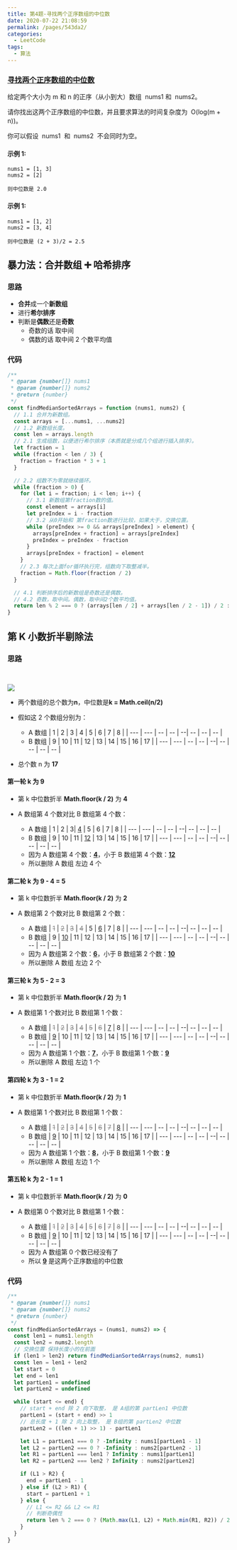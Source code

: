 ```yaml
---
title: 第4题-寻找两个正序数组的中位数
date: 2020-07-22 21:08:59
permalink: /pages/543da2/
categories:
  - LeetCode
tags:
  - 算法
---
```


### [寻找两个正序数组的中位数](https://leetcode-cn.com/problems/median-of-two-sorted-arrays/)

给定两个大小为 m 和 n 的正序（从小到大）数组  nums1 和  nums2。

请你找出这两个正序数组的中位数，并且要求算法的时间复杂度为  O(log(m + n))。

你可以假设  nums1  和  nums2  不会同时为空。

#### 示例 1:

```
nums1 = [1, 3]
nums2 = [2]

则中位数是 2.0
```

#### 示例 1:

```
nums1 = [1, 2]
nums2 = [3, 4]

则中位数是 (2 + 3)/2 = 2.5
```

<!-- more -->

## 暴力法：合并数组 ➕ 哈希排序

### 思路

- **合并**成一个**新数组**
- 进行**希尔排序**
- 判断是**偶数**还是**奇数**
  - 奇数的话 取中间
  - 偶数的话 取中间 2 个数平均值

### 代码

```JavaScript
/**
 * @param {number[]} nums1
 * @param {number[]} nums2
 * @return {number}
 */
const findMedianSortedArrays = function (nums1, nums2) {
  // 1.1 合并为新数组。
  const arrays = [...nums1, ...nums2]
  // 1.2 新数组长度。
  const len = arrays.length
  // 2.1 生成组数，以便进行希尔排序（本质就是分成几个组进行插入排序）。
  let fraction = 1
  while (fraction < len / 3) {
    fraction = fraction * 3 + 1
  }

  // 2.2 组数不为零就继续循环。
  while (fraction > 0) {
    for (let i = fraction; i < len; i++) {
      // 3.1 新数组第fraction数的值。
      const element = arrays[i]
      let preIndex = i - fraction
      // 3.2 从0开始和 第fraction数进行比较，如果大于，交换位置。
      while (preIndex >= 0 && arrays[preIndex] > element) {
        arrays[preIndex + fraction] = arrays[preIndex]
        preIndex = preIndex - fraction
      }
      arrays[preIndex + fraction] = element
    }
    // 2.3 每次上面for循环执行完，组数向下取整减半。
    fraction = Math.floor(fraction / 2)
  }

  // 4.1 判断排序后的新数组是奇数还是偶数。
  // 4.2 奇数，取中间。偶数，取中间2个数平均值。
  return len % 2 === 0 ? (arrays[len / 2] + arrays[len / 2 - 1]) / 2 : arrays[(len - 1) / 2]
}
```

## 第 K 小数折半剔除法

### 思路

<img style="margin: 30px 0 0;" src="https://cdn.jsdelivr.net/gh/xiaojun996/CDN/images/leetcode/1600781682790.png" />

- 两个数组的总个数为**n**，中位数是**k = Math.ceil(n/2)**
- 假如这 2 个数组分别为：

  - A 数组
    | 1 | 2 | 3 | 4 | 5 | 6 | 7 | 8 |
    | --- | --- | -- | -- | --| -- | -- | -- |
  - B 数组
    | 9 | 10 | 11 | 12 | 13 | 14 | 15 | 16 | 17 |
    | --- | --- | -- | -- | --| -- | -- | -- | -- |

- 总个数 n 为 **17**

#### 第一轮 k 为 9

- 第 k 中位数折半 **Math.floor(k / 2)** 为 **4**
- A 数组第 4 个数对比 B 数组第 4 个数：

  - A 数组
    | 1 | 2 | 3| <u>4</u> | 5 | 6 | 7 | 8 |
    | --- | --- | -- | -- | --| -- | -- | -- |
  - B 数组
    | 9 | 10 | 11 | <u>12</u> | 13 | 14 | 15 | 16 | 17 |
    | --- | --- | -- | -- | --| -- | -- | -- | -- |
  - 因为 A 数组第 4 个数：**<u>4</u>**，小于 B 数组第 4 个数：**<u>12</u>**
  - 所以删除 A 数组 左边 4 个

#### 第二轮 k 为 9 - 4 = 5

- 第 k 中位数折半 **Math.floor(k / 2)** 为 **2**
- A 数组第 2 个数对比 B 数组第 2 个数：

  - A 数组
    | <font color=grey>~~1~~</font> | <font color=grey>~~2~~</font> | <font color=grey>~~3~~</font> | <font color=grey>~~4~~</font> | 5 | <u>6</u> | 7 | 8 |
    | --- | --- | -- | -- | --| -- | -- | -- |
  - B 数组
    | 9 | <u>10</u> | 11 | 12 | 13 | 14 | 15 | 16 | 17 |
    | --- | --- | -- | -- | --| -- | -- | -- | -- |
  - 因为 A 数组第 2 个数：**<u>6</u>**，小于 B 数组第 2 个数：**<u>10</u>**
  - 所以删除 A 数组 左边 2 个

#### 第三轮 k 为 5 - 2 = 3

- 第 k 中位数折半 **Math.floor(k / 2)** 为 **1**
- A 数组第 1 个数对比 B 数组第 1 个数：

  - A 数组
    | <font color=grey>~~1~~</font> | <font color=grey>~~2~~</font> | <font color=grey>~~3~~</font> | <font color=grey>~~4~~</font> | <font color=grey>~~5~~</font> | <font color=grey>~~6~~</font> | <u>7</u> | 8 |
    | --- | --- | -- | -- | --| -- | -- | -- |
  - B 数组
    | <u>9</u> | 10 | 11 | 12 | 13 | 14 | 15 | 16 | 17 |
    | --- | --- | -- | -- | --| -- | -- | -- | -- |
  - 因为 A 数组第 1 个数：**<u>7</u>**，小于 B 数组第 1 个数：**<u>9</u>**
  - 所以删除 A 数组 左边 1 个

#### 第四轮 k 为 3 - 1 = 2

- 第 k 中位数折半 **Math.floor(k / 2)** 为 **1**
- A 数组第 1 个数对比 B 数组第 1 个数：

  - A 数组
    | <font color=grey>~~1~~</font> | <font color=grey>~~2~~</font> | <font color=grey>~~3~~</font> | <font color=grey>~~4~~</font> | <font color=grey>~~5~~</font> | <font color=grey>~~6~~</font> | <font color=grey>~~7~~</font> | <u>8</u> |
    | --- | --- | -- | -- | --| -- | -- | -- |
  - B 数组
    | <u>9</u> | 10 | 11 | 12 | 13 | 14 | 15 | 16 | 17 |
    | --- | --- | -- | -- | --| -- | -- | -- | -- |
  - 因为 A 数组第 1 个数：**<u>8</u>**，小于 B 数组第 1 个数：**<u>9</u>**
  - 所以删除 A 数组 左边 1 个

#### 第五轮 k 为 2 - 1 = 1

- 第 k 中位数折半 **Math.floor(k / 2)** 为 **0**
- A 数组第 0 个数对比 B 数组第 1 个数：

  - A 数组
    | <font color=grey>~~1~~</font> | <font color=grey>~~2~~</font> | <font color=grey>~~3~~</font> | <font color=grey>~~4~~</font> | <font color=grey>~~5~~</font> | <font color=grey>~~6~~</font> | <font color=grey>~~7~~</font> | <font color=grey>~~8~~</font> |
    | --- | --- | -- | -- | --| -- | -- | -- |
  - B 数组
    | <u>9</u> | 10 | 11 | 12 | 13 | 14 | 15 | 16 | 17 |
    | --- | --- | -- | -- | --| -- | -- | -- | -- |
  - 因为 A 数组第 0 个数已经没有了
  - 所以 **<u>9</u>** 是这两个正序数组的中位数

### 代码

```JavaScript
/**
 * @param {number[]} nums1
 * @param {number[]} nums2
 * @return {number}
 */
const findMedianSortedArrays = (nums1, nums2) => {
  const len1 = nums1.length
  const len2 = nums2.length
  // 交换位置 保持长度小的在前面
  if (len1 > len2) return findMedianSortedArrays(nums2, nums1)
  const len = len1 + len2
  let start = 0
  let end = len1
  let partLen1 = undefined
  let partLen2 = undefined

  while (start <= end) {
    // start + end 除 2 向下取整， 是 A组的第 partLen1 中位数
    partLen1 = (start + end) >> 1
    // 总长度 + 1 除 2 向上取整， 是 B组的第 partLen2 中位数
    partLen2 = ((len + 1) >> 1) - partLen1

    let L1 = partLen1 === 0 ? -Infinity : nums1[partLen1 - 1]
    let L2 = partLen2 === 0 ? -Infinity : nums2[partLen2 - 1]
    let R1 = partLen1 === len1 ? Infinity : nums1[partLen1]
    let R2 = partLen2 === len2 ? Infinity : nums2[partLen2]

    if (L1 > R2) {
      end = partLen1 - 1
    } else if (L2 > R1) {
      start = partLen1 + 1
    } else {
      // L1 <= R2 && L2 <= R1
      // 判断奇偶性
      return len % 2 === 0 ? (Math.max(L1, L2) + Math.min(R1, R2)) / 2 : Math.max(L1, L2)
    }
  }
}
```
